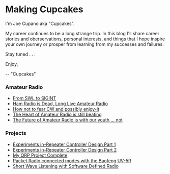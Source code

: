 # Making Cupcakes
I'm Joe Cupano aka "Cupcakes". 

My career continues to be a long strange trip. In this blog I'll share career stories and oberservations, personal interests,
and things that I hope inspire your own journey or prosper from learning from my successes and failures.

Stay tuned . . . 

Enjoy,

-- "Cupcakes"

### Amateur Radio
- [From SWL to SIGINT](From-SWL-to-SIGINT.md)
- [Ham Radio is Dead, Long Live Amateur Radio](/amateur-radio/Ham-Radio-is-Dead-Long-Live-Amateur-Radio.md)
- [How not to fear CW and possibly enjoy-it](/amateur-radio/how-not-to-fear-cw-and-possibly-enjoy-it.md)
- [The Heart of Amateur Radio is still beating](/amateur-radio/The-Heart-of-Amateur-Radio-is-still-beating.md)
- [The Future of Amateur Radio is with our youth ... not](/amateur-radio/The-Future-of-Amateur-Radio-is-with-our-youth-not.md)
### Projects
- [Experiments in-Repeater Controller Design Part 1](/projects/experiments-in-repeater-controller-design-part-1.md)
- [Experiments in-Repeater Controller Design Part 2](/projects/experiments-in-repeater-controller-design-part-2.md)
- [My QRP Project Complete](/projects/my-qrp-project-complete.md)
- [Packet Radio connected modes with the Baofeng UV-5R](/projects/Packet-Radio-connected-modes-with-the-Baofeng-uv-5r.md)
- [Short Wave Listening with Software Defined Radio](/projects/Short-Wave-Listening-with-Software-Defined-Radio.md)